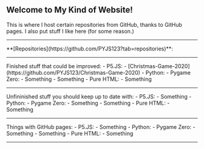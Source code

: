 ## Welcome to My Kind of Website!

This is where I host certain repositories from GitHub, thanks to GitHub pages. I also put stuff I like here (for some reason.)
<hr>
**[Repositories](https://github.com/PYJS123?tab=repositories)**:
<hr>
Finished stuff that could be improved:
  - P5.JS:
    - [Christmas-Game-2020](https://github.com/PYJS123/Christmas-Game-2020)
  - Python:
    - Pygame Zero:
      - Something
    - Something
  - Pure HTML:
    - Something
<hr>
Unfininished stuff you should keep up to date with:
  - P5.JS:
    - Something
  - Python:
    - Pygame Zero:
      - Something
    - Something
  - Pure HTML:
    - Something
<hr>
Things with GitHub pages:
  - P5.JS:
    - Something
  - Python:
    - Pygame Zero:
      - Something
    - Something
  - Pure HTML:
    - Something
<hr>
